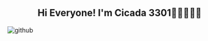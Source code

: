 <h2 align=center>Hi Everyone! I'm Cicada 3301🧑🏻‍💻🏴‍☠</h2>

<img src="https://raw.githubusercontent.com/Cicada3301110/Cicada3301110/88e6a17a14ad43c5800e15e39961bcbd38532d45/Files/repository.svg" alt="github">